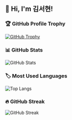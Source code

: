 ## 👋 Hi, I'm 김서현!

### 🏆 GitHub Profile Trophy
[![GitHub Trophy](https://github-profile-trophy.vercel.app/?username=lunvit&theme=darkhub&no-bg=true&no-frame=true&margin-w=10)](https://github.com/ryo-ma/github-profile-trophy)

### 📊 GitHub Stats
![GitHub Stats](https://github-readme-stats.vercel.app/api?username=lunvit&show_icons=true&theme=radical)

### 🏷 Most Used Languages
![Top Langs](https://github-readme-stats.vercel.app/api/top-langs/?username=lunvit&layout=compact&theme=dracula)

### 🔥 GitHub Streak
![GitHub Streak](https://github-readme-streak-stats.herokuapp.com/?user=lunvit&theme=highcontrast)

